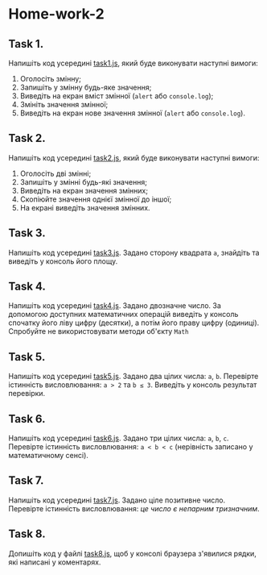 # Home-work-2

## Task 1.

Напишіть код усередині [task1.js](./task1.js), який буде виконувати наступні вимоги:
1. Оголосіть змінну;
2. Запишіть у змінну будь-яке значення;
3. Виведіть на екран вміст змінної (`alert` або `console.log`);
4. Змініть значення змінної;
5. Виведіть на екран нове значення змінної (`alert` або `console.log`).

## Task 2.

Напишіть код усередині [task2.js](./task2.js), який буде виконувати наступні вимоги:
1. Оголосіть дві змінні;
2. Запишіть у змінні будь-які значення;
3. Виведіть на екран значення змінних;
4. Скопіюйте значення однієї змінної до іншої;
5. На екрані виведіть значення змінних.

## Task 3.

Напишіть код усередині [task3.js](./task3.js). Задано сторону квадрата `a`, знайдіть та виведіть у консоль його площу.

## Task 4.

Напишіть код усередині [task4.js](./task4.js). Задано двозначне число. За допомогою доступних математичних операцій виведіть у консоль спочатку його ліву цифру (десятки), а потім його праву цифру (одиниці). Спробуйте не використовувати методи об'єкту `Math`

## Task 5.

Напишіть код усередині [task5.js](./task5.js). Задано два цілих числа: `a`, `b`. Перевірте істинність висловлювання: `a > 2` та `b ≤ 3`. Виведіть у консоль результат перевірки.

## Task 6.

Напишіть код усередині [task6.js](./task6.js). Задано три цілих числа: `a`, `b`, `c`. Перевірте істинність висловлювання:  `a < b < c` (нерівність записано у математичному сенсі).

## Task 7.

Напишіть код усередині [task7.js](./task7.js). Задано ціле позитивне число. Перевірте істинність висловлювання: *це число є непарним тризначним*.

## Task 8.

Допишіть код у файлі [task8.js](./task8.js), щоб у консолі браузера з'явилися рядки, які написані у коментарях.
